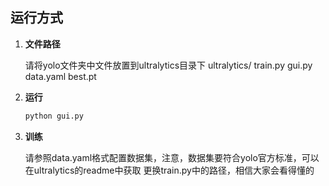 ## 运行方式
1. **文件路径**
   
   请将yolo文件夹中文件放置到ultralytics目录下
   ultralytics/
       train.py
       gui.py
       data.yaml
       best.pt
3. **运行**
   
   ```bash
   python gui.py
5. **训练**
   
     请参照data.yaml格式配置数据集，注意，数据集要符合yolo官方标准，可以在ultralytics的readme中获取
     更换train.py中的路径，相信大家会看得懂的
